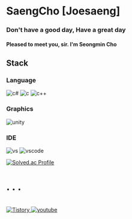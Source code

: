 # SaengCho [Joesaeng]

### Don't have a good day, Have a great day

#### Pleased to meet you, sir. I'm Seongmin Cho

## Stack

### Language
![c#](https://img.shields.io/badge/C%23-239120?style=for-the-badge&logo=c-sharp&logoColor=white) ![c](https://img.shields.io/badge/C-00599C?style=for-the-badge&logo=c&logoColor=white)
![c++](https://img.shields.io/badge/C%2B%2B-00599C?style=for-the-badge&logo=c%2B%2B&logoColor=white) 
<br>
### Graphics
![unity](https://img.shields.io/badge/Unity-100000?style=for-the-badge&logo=unity&logoColor=white)
<br>
### IDE
![vs](https://img.shields.io/badge/Visual_Studio-5C2D91?style=for-the-badge&logo=visual%20studio&logoColor=white) ![vscode](https://img.shields.io/badge/Visual_Studio_Code-0078D4?style=for-the-badge&logo=visual%20studio%20code&logoColor=white)
<br>

[![Solved.ac Profile](http://mazassumnida.wtf/api/v2/generate_badge?boj=ss662717)](https://solved.ac/ss662717/)<br>

# . . .
<br>
<a href = "https://ch5saeng.tistory.com/"><img alt="Tistory" src ="https://img.shields.io/badge/tistory-000000.svg?&style=for-the-badge&logo=tistory&logoColor=white"/>
</a> <a href = "https://youtube.com/@seongmincho1315?si=fwW9LEXCOeEQnKR2"><img alt="youtube" src ="https://img.shields.io/badge/youtube-FF0000.svg?&style=for-the-badge&logo=youtube&logoColor=white"/>
